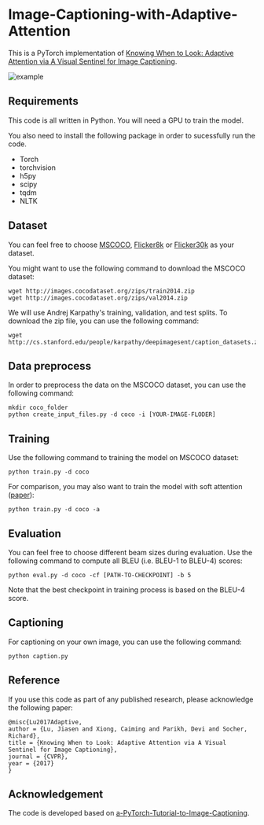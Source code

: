 # Image-Captioning-with-Adaptive-Attention

This is a PyTorch implementation of [Knowing When to
Look: Adaptive
Attention via A Visual Sentinel for Image Captioning](https://arxiv.org/pdf/1612.01887.pdf).

![example](https://github.com/s1879281/Image-Captioning-with-Adaptive-Attention/blob/master/images/example.jpg)

## Requirements

This code is all written in Python. You will need a GPU to train the model.

You also need to install the following package in order to sucessfully run the code.

* Torch
* torchvision
* h5py
* scipy
* tqdm
* NLTK

## Dataset

You can feel free to choose [MSCOCO](http://cocodataset.org/#home), [Flicker8k](https://forms.illinois.edu/sec/1713398)
 or [Flicker30k](http://shannon.cs.illinois.edu/DenotationGraph) as your dataset.

You might want to use the following command to download the MSCOCO dataset:
```
wget http://images.cocodataset.org/zips/train2014.zip
wget http://images.cocodataset.org/zips/val2014.zip
```

We will use Andrej Karpathy's training, validation, and test splits. To download the zip file, you can use the following command:
```
wget http://cs.stanford.edu/people/karpathy/deepimagesent/caption_datasets.zip
```
## Data preprocess
In order to preprocess the data on the MSCOCO dataset, you can use the following command:
```
mkdir coco_folder
python create_input_files.py -d coco -i [YOUR-IMAGE-FLODER]
```

## Training
Use the following command to training the model on MSCOCO dataset:
```
python train.py -d coco
```

For comparison, you may also want to train the model with soft attention ([paper](http://proceedings.mlr.press/v37/xuc15.pdf)):
```
python train.py -d coco -a
```

## Evaluation
You can feel free to choose different beam sizes during evaluation. Use the following command to compute all BLEU (i.e. BLEU-1 to BLEU-4) scores:
```
python eval.py -d coco -cf [PATH-TO-CHECKPOINT] -b 5
```
Note that the best checkpoint in training process is based on the BLEU-4 score.


## Captioning
For captioning on your own image, you can use the following command:
```
python caption.py
```

## Reference
If you use this code as part of any published research, please acknowledge the following paper:

```
@misc{Lu2017Adaptive,
author = {Lu, Jiasen and Xiong, Caiming and Parikh, Devi and Socher, Richard},
title = {Knowing When to Look: Adaptive Attention via A Visual Sentinel for Image Captioning},
journal = {CVPR},
year = {2017}
}
```

## Acknowledgement
The code is developed based on [a-PyTorch-Tutorial-to-Image-Captioning](https://github.com/sgrvinod/a-PyTorch-Tutorial-to-Image-Captioning).
